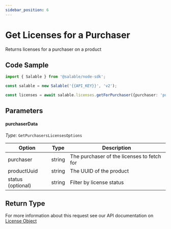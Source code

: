 ```yaml
---
sidebar_position: 6
---
```


# Get Licenses for a Purchaser

Returns licenses for a purchaser on a product

## Code Sample

```typescript
import { Salable } from '@salable/node-sdk';

const salable = new Salable('{{API_KEY}}', 'v2');

const licenses = await salable.licenses.getForPurchaser({purchaser: 'purchaser1', productUuid: '1234', status: 'ACTIVE'});
```

## Parameters

#### purchaserData

_Type:_ `GetPurchasersLicensesOptions`

| Option            | Type   | Description                                |
| ----------------- | ------ | ------------------------------------------ |
| purchaser         | string | The purchaser of the licenses to fetch for |
| productUuid       | string | The UUID of the product                    |
| status (optional) | string | Filter by license status                   |

## Return Type

For more information about this request see our API documentation on [License Object](https://docs.salable.app/api#tag/Licenses/operation/getLicenseByUuid)
